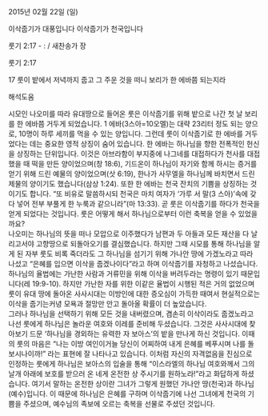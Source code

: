 2015년 02월 22일 (일)

이삭줍기가 대풍입니다 이삭줍기가 천국입니다



룻기 2:17 - : / 새찬송가  장


룻기 2:17 

17 룻이 밭에서 저녁까지 줍고 그 주운 것을 떠니 보리가 한 에바쯤 되는지라

해석도움





시모인 나오미를 따라 유대땅으로 들어온 룻은 이삭줍기를 위해 밭으로 나간 첫 날 보리를 한 에바쯤 거두게 되었습니다. 1 에바(3스아=10오멜)는 대략 23리터 정도 되는 양으로, 10명이 하루 세끼를 먹을 수 있는 양입니다. 그런데 룻이 이삭줍기로 한 에바를 거두었다는 데는 중요한 영적 상징이 숨어 있습니다. 
한 에바는 하나님을 향한 전폭적인 헌신을 상징하는 단위입니다. 이것은 아브라함이 부지중에 나그네를 대접하다가 천사를 대접했을 때 떡을 만든 양이었으며(창 18:6), 기드온이 하나님이 자기와 함께 하시는 증거를 얻기 위해 드린 예물의 양이었으며(삿 6:19), 한나가 사무엘을 하나님께 바치면서 드린 제물의 양이기도 했습니다(삼상 1:24). 또한 한 에바는 천국 잔치의 기쁨을 상징하는 것이기도 합니다. 
“또 비유로 말씀하시되 천국은 마치 여자가 ‘가루 서 말(3 스아)’속에 갖다 넣어 전부 부풀게 한 누룩과 같으니라”(마 13:33). 
곧 룻은 이삭줍기를 하다가 천국을 얻게 되었다는 것입니다. 룻은 어떻게 해서 하나님으로부터 이런 축복을 얻을 수 있었을까요?  
나오미는 하나님의 뜻을 떠나 모압으로 이주했다가 남편과 두 아들과 모든 재산을 다 날리고서야 고향땅으로 되돌아오기를 결심했습니다. 하지만 그때 시모를 통해 하나님을 알게 된 자부 룻도 비록 죽더라도 그 하나님을 섬기기 위해 가나안 땅에 가겠노라고 따라 나섰고 “은혜를 입으면 이삭을 줍겠나이다”라고 하며 이삭줍기를 자청하고 나섰습니다. 하나님의 율법에는 가난한 사람과 거류민을 위해 이삭을 버려두라는 명령이 있기 때문입니다(레 19:9-10). 하지만 가난한 자를 위한 이같은 율법이 시행된 적은 거의 없었으며 룻이 유대 땅에 돌아온 사사시대는 이방인에 대한 증오심이 가득한 때여서 현실적으로는 이삭을 줍기는커녕 모욕과 절망만 안고 돌아올 확률이 더 높았습니다.  
그러나 하나님을 선택하기 위해 모든 것을 내버렸으며, 겸손히 이삭이라도 줍겠노라고 나선 룻에게 하나님은 놀라운 여호와 이레를 준비해 두셨습니다. 그것은 사사시대에 찾아보기 드문 ‘하나님을 경외하는 유력한 자 보아스’의 밭을 만나게 하신 것입니다. 
이때의 룻의 마음은 “나는 이방 여인이거늘 당신이 어찌하여 내게 은혜를 베푸시며 나를 돌보시나이까!” 라는 표현에 잘 나타나고 있습니다. 이처럼 자신의 자격없음을 진심으로 인정하는 룻에게 하나님은 보아스의 입술을 통해 “이스라엘의 하나님 여호와께서 그의 날개 아래에 보호를 받으러 온 네게 온전한 상 주시기를 원하노라!”라고 화답하게 하셨습니다. 여기서 말하는 온전한 상이란 그녀가 그렇게 원했던 가나안 땅(천국)과 하나님(예수)입니다. 이 때문에 하나님은 은혜를 구하며 이삭줍기에 나선 그녀에게 천국의 기쁨을 주셨으며, 예수님의 족보에 오르는 축복을 선물로 주셨던 것입니다.